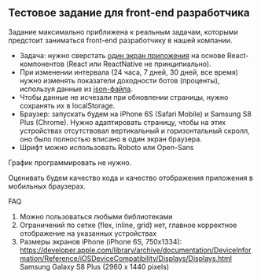 ## Тестовое задание для front-end разработчика

Задание максимально приближена к реальным задачам, которыми предстоит заниматься front-end разработчику в нашей компании.

* Задача: нужно сверстать [один экран приложения](../frontend/layout_preview.png) на основе React-компонентов (React или ReactNative не принципиально).
* При изменении интервала (24 часа, 7 дней, 30 дней, все время) нужно изменять показатели доходности ботов (проценты), используя данные из [json-файла](../frontend/src).
* Чтобы данные не исчезали при обновлении страницы, нужно сохранять их в localStorage.
* Браузер: запускать будем на iPhone 6S (Safari Mobile) и Samsung S8 Plus (Chrome). Нужно адаптировать страницу, чтобы на этих устройствах отсутствовал вертикальный и горизонтальный скролл, оно было полностью вписано в один экран браузера.
* Шрифт можно использовать Roboto или Open-Sans

График программировать не нужно.

Оценивать будем качество кода и качество отображения приложения в мобильных браузерах.

FAQ
1) Можно пользоваться любыми библиотеками
2) Ограничений по сетке (flex, inline, grid) нет, главное корректное отображение на указанных устройствах
3) Размеры экранов iPhone (iPhone 6S, 750x1334): https://developer.apple.com/library/archive/documentation/DeviceInformation/Reference/iOSDeviceCompatibility/Displays/Displays.html
Samsung Galaxy S8 Plus (2960 x 1440 pixels)
